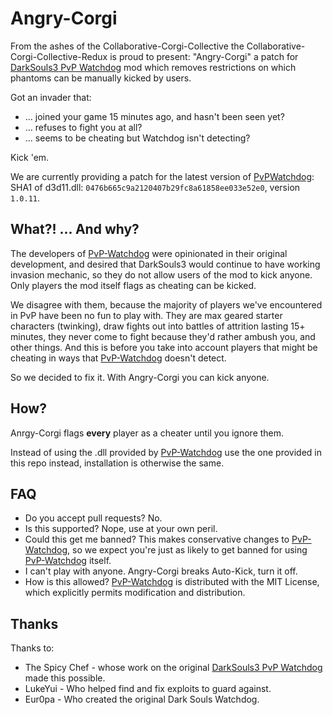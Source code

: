 Angry-Corgi
===========

From the ashes of the Collaborative-Corgi-Collective the
Collaborative-Corgi-Collective-Redux is proud to present: "Angry-Corgi" a patch
for [DarkSouls3 PvP Watchdog][watchdog] mod which removes restrictions on which
phantoms can be manually kicked by users.

Got an invader that:

 * ... joined your game 15 minutes ago, and hasn't been seen yet?
 * ... refuses to fight you at all?
 * ... seems to be cheating but Watchdog isn't detecting?

Kick 'em.

We are currently providing a patch for the latest version of [PvPWatchdog][watchdog]:
SHA1 of d3d11.dll: `0476b665c9a2120407b29fc8a61858ee033e52e0`, version `1.0.11`.

## What?! ... And why?

The developers of [PvP-Watchdog][watchdog] were opinionated in their original
development, and desired that DarkSouls3 would continue to have working
invasion mechanic, so they do not allow users of the mod to kick anyone. Only
players the mod itself flags as cheating can be kicked.

We disagree with them, because the majority of players we've encountered in
PvP have been no fun to play with. They are max geared starter characters
(twinking), draw fights out into battles of attrition lasting 15+ minutes,
they never come to fight because they'd rather ambush you, and other things.
And this is before you take into account players that might be cheating in
ways that [PvP-Watchdog][watchdog] doesn't detect.

So we decided to fix it. With Angry-Corgi you can kick anyone.

## How?

Anrgy-Corgi flags __every__ player as a cheater until you ignore them.

Instead of using the .dll provided by [PvP-Watchdog][watchdog] use the one
provided in this repo instead, installation is otherwise the same.

## FAQ

 * Do you accept pull requests? No.
 * Is this supported? Nope, use at your own peril.
 * Could this get me banned? This makes conservative changes to [PvP-Watchdog][watchdog], so we expect you're just as likely to get banned for using [PvP-Watchdog][watchdog] itself.
 * I can't play with anyone. Angry-Corgi breaks Auto-Kick, turn it off.
 * How is this allowed? [PvP-Watchdog][watchdog] is distributed with the MIT License, which explicitly permits modification and distribution.

## Thanks

Thanks to:

 * The Spicy Chef - whose work on the original [DarkSouls3 PvP Watchdog][watchdog] made this possible.
 * LukeYui - Who helped find and fix exploits to guard against.
 * Eur0pa - Who created the original Dark Souls Watchdog.

[watchdog]: https://github.com/Jellybaby34/Dark-Souls-3-PvP-Watchdog
